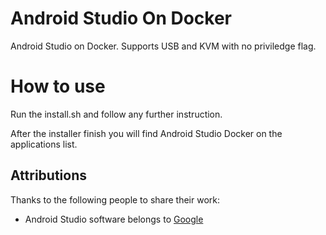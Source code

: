 # Android Studio On Docker

Android Studio on Docker. Supports USB and KVM with no priviledge flag.

# How to use

Run the install.sh and follow any further instruction.

After the installer finish you will find Android Studio Docker on the applications list.

## Attributions

Thanks to the following people to share their work:

* Android Studio software belongs to [Google](https://developer.android.com/studio/)

